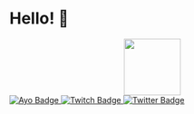 # Hello! 🖤

<div id="header" align="center">
  <img src="https://media.giphy.com/media/M9gbBd9nbDrOTu1Mqx/giphy.gif" width="100"/>
</div>

<div id="badges">
  <a href="your-linkedin-URL">
    <img src="https://img.shields.io/badge/Ayo-blue?style=for-the-badge&logo=linkedin&logoColor=white" alt="Ayo Badge"/>
  </a>
  <a href="https://www.twitch.tv/ogkoh">
    <img src="https://img.shields.io/badge/YouTube-red?style=for-the-badge&logo=youtube&logoColor=white" alt="Twitch Badge"/>
  </a>
  <a href="https://twitter.com/og_koh">
    <img src="https://img.shields.io/badge/Twitter-blue?style=for-the-badge&logo=twitter&logoColor=white" alt="Twitter Badge"/>
  </a>
</div>
